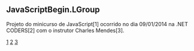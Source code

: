 JavaScriptBegin.LGroup
----------------------

Projeto do minicurso de JavaScript[1] ocorrido no dia 09/01/2014 na .NET CODERS[2] com o instrutor Charles Mendes[3].

[1](http://www.meetup.com/NetCoders/events/219532913/?a=cr1_grp&rv=cr1&_af_eid=219532913&_af=event)
[2](http://dotnetcoders.grou.ps/)
[3](https://github.com/MackMendes)
